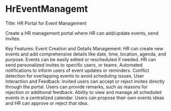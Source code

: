 # HrEventManagemt
Title: HR Portal for Event Management

Create a HR management portal where HR can add/update events, send invites. 

Key Features: 
Event Creation and Details Management:
HR can create new events and add comprehensive details like date, time, location, agenda, and purpose.
Events can be easily edited or rescheduled if needed.
HR can send personalized invites to specific users, or teams.
Automated notifications to inform users of event updates or reminders.
Conflict detection for overlapping events to avoid scheduling issues.
User Interaction and Feedback:
Invited users can accept or reject invites directly through the portal.
Users can provide remarks, such as reasons for rejection or additional feedback.
Ability to view and manage all scheduled events in a centralized calendar.
Users can propose their own events ideas and HR can approve or reject that idea.
